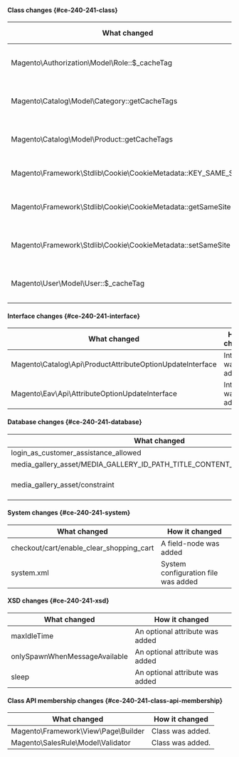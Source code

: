 #### Class changes {#ce-240-241-class}

| What changed                                                  | How it changed                       |
| ------------------------------------------------------------- | ------------------------------------ |
| Magento\Authorization\Model\Role::$\_cacheTag                 | [protected] Property has been added. |
| Magento\Catalog\Model\Category::getCacheTags                  | [public] Method has been added.      |
| Magento\Catalog\Model\Product::getCacheTags                   | [public] Method has been added.      |
| Magento\Framework\Stdlib\Cookie\CookieMetadata::KEY_SAME_SITE | Constant has been added.             |
| Magento\Framework\Stdlib\Cookie\CookieMetadata::getSameSite   | [public] Method has been added.      |
| Magento\Framework\Stdlib\Cookie\CookieMetadata::setSameSite   | [public] Method has been added.      |
| Magento\User\Model\User::$\_cacheTag                          | [protected] Property has been added. |

#### Interface changes {#ce-240-241-interface}

| What changed                                              | How it changed       |
| --------------------------------------------------------- | -------------------- |
| Magento\Catalog\Api\ProductAttributeOptionUpdateInterface | Interface was added. |
| Magento\Eav\Api\AttributeOptionUpdateInterface            | Interface was added. |

#### Database changes {#ce-240-241-database}

| What changed                                                              | How it changed                                                       |
| ------------------------------------------------------------------------- | -------------------------------------------------------------------- |
| login_as_customer_assistance_allowed                                      | Table was added                                                      |
| media_gallery_asset/MEDIA_GALLERY_ID_PATH_TITLE_CONTENT_TYPE_WIDTH_HEIGHT | Unique key was removed                                               |
| media_gallery_asset/constraint                                            | Module db schema whitelist reduced (media_gallery_asset/constraint). |

#### System changes {#ce-240-241-system}

| What changed                             | How it changed                      |
| ---------------------------------------- | ----------------------------------- |
| checkout/cart/enable_clear_shopping_cart | A field-node was added              |
| system.xml                               | System configuration file was added |

#### XSD changes {#ce-240-241-xsd}

| What changed                  | How it changed                  |
| ----------------------------- | ------------------------------- |
| maxIdleTime                   | An optional attribute was added |
| onlySpawnWhenMessageAvailable | An optional attribute was added |
| sleep                         | An optional attribute was added |

#### Class API membership changes {#ce-240-241-class-api-membership}

| What changed                        | How it changed   |
| ----------------------------------- | ---------------- |
| Magento\Framework\View\Page\Builder | Class was added. |
| Magento\SalesRule\Model\Validator   | Class was added. |
